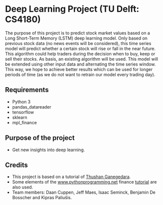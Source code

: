 # Deep Learning Project (TU Delft: CS4180)
The purpose of this project is to predict stock market values based on a Long Short-Term Memory (LSTM) deep learning model. Only based on previous stock data (no news events will be considered), this time series model will predict whether a certain stock will rise or fall in the near future. This algorithm could help traders during the decision when to buy, keep or sell their stocks. As basis, an existing algorithm will be used. This model will be extended using other input data and alternating the time series window. This way, we hope to achieve better results which can be used for longer periods of time (as we do not want to retrain our model every trading day).

## Requirements
- Python 3
- pandas_datareader 
- tensorflow
- sklearn
- mpl_finance

## Purpose of the project
- Get new insights into deep learning.

## Credits
- This project is based on a tutorial of [Thushan Ganegedara](https://www.datacamp.com/community/tutorials/lstm-python-stock-market).
- Some elements of the www.pythonprogramming.net finance [tutorial](https://pythonprogramming.net/getting-stock-prices-python-programming-for-finance/) are also used.
- Team members: Daan Cuppen, Jeff Maes, Isaac Seminck, Benjamin De Bosscher and Kipras Paliušis.
